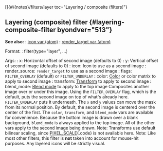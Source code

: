 []{#/{notes}/filters/layer toc="Layering / composite (filters)"}
  ## Layering (composite) filter {#layering-composite-filter byondver="513"}
  **See also:**
  :   [icon var (atom)](ref/atom/var/icon)
  :   [render_target var (atom)](ref/atom/var/render_target)
  <!-- -->
  Format:
  :   filter(type=\"layer\", \...)
  <!-- -->
  Args:
  :   x: Horizontal offset of second image (defaults to 0)
  :   y: Vertical offset of second image (defaults to 0)
  :   icon: Icon to use as a second image
  :   render_source: `render_target` to use as a second image
  :   flags: `FILTER_OVERLAY` (default) or `FILTER_UNDERLAY`
  :   color: [Color](ref/atom/var/color) or color matrix to apply to second
      image
  :   transform: [Transform](ref/atom/var/transform) to apply to second
      image
  :   blend_mode: [Blend mode](ref/atom/var/blend_mode) to apply to the top
      image
  Composites another image over or under this image. Using the
  `FILTER_OVERLAY` flag, which is the default, puts the second image on
  top of what\'s already here. `FILTER_UNDERLAY` puts it underneath.
  The `x` and `y` values can move the mask from its normal position. By
  default, the second image is centered over the center of the first.
  The `color`, `transform`, and `blend_mode` vars are available for
  convenience. Because the bottom image is drawn over a blank background,
  `blend_mode` is always applied to the top image. All of the other vars
  apply to the second image being drawn.
  Note: Transforms use default bilinear scaling, since
  [PIXEL_SCALE](ref/atom/var/appearance_flags){.code} is not available here.
  Note: Like most other filters, this filter is **not** taken into account
  for mouse-hit purposes. Any layered icons will be strictly visual.